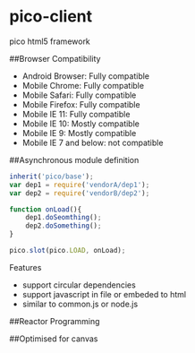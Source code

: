 pico-client
===========

pico html5 framework

##Browser Compatibility
 * Android Browser: Fully compatible
 * Mobile Chrome: Fully compatible
 * Mobile Safari: Fully compatible
 * Mobile Firefox: Fully compatible
 * Mobile IE 11: Fully compatible
 * Mobile IE 10: Mostly compatible
 * Mobile IE 9: Mostly compatible
 * Mobile IE 7 and below: not compatible

##Asynchronous module definition
```javascript
inherit('pico/base');
var dep1 = require('vendorA/dep1');
var dep2 = require('vendorB/dep2');

function onLoad(){
    dep1.doSeomthing();
    dep2.doSomething();
}

pico.slot(pico.LOAD, onLoad);
```
Features
* support circular dependencies
* support javascript in file or embeded to html
* similar to common.js or node.js

##Reactor Programming

##Optimised for canvas
